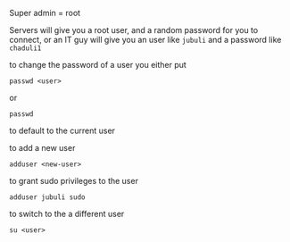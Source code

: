
Super admin = root

Servers will give you a root user, and a random password for you to connect, or an IT guy will give you an user like `jubuli` and a password like `chaduli1`


to change the password of a user you either put 
```
passwd <user>
```

or 

```
passwd
```
to default to the current user

to add a new user
```
adduser <new-user>
```

to grant sudo privileges to the user
```
adduser jubuli sudo
```

to switch to the a different user
```
su <user>
```


